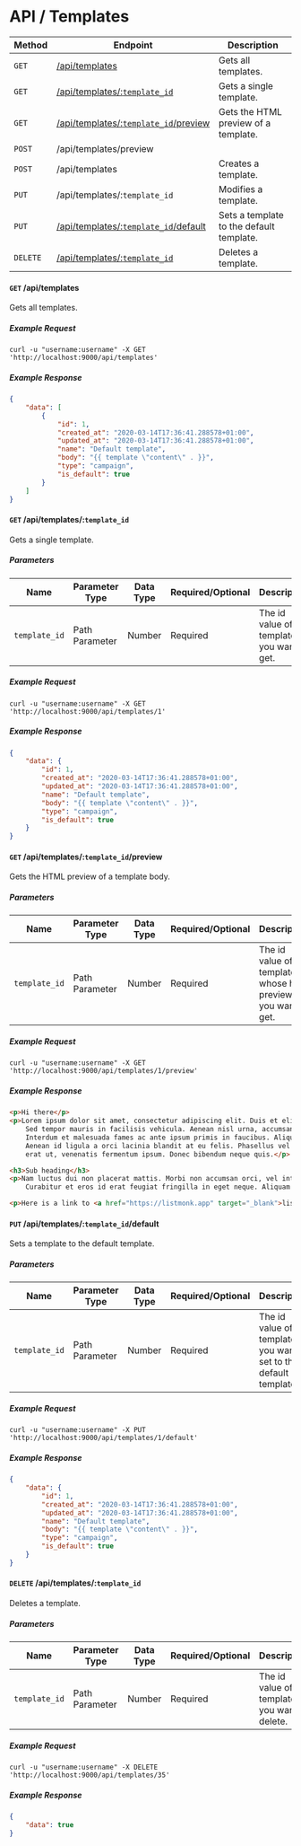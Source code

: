 # API / Templates

Method   | Endpoint                                                                     | Description
---------|------------------------------------------------------------------------------|-----------------------------------------
`GET`    | [/api/templates](#get-apitemplates)                                          | Gets all templates.
`GET`    | [/api/templates/:`template_id`](#get-apitemplatestemplate_id)                | Gets a single template.
`GET`    | [/api/templates/:`template_id`/preview](#get-apitemplatestemplate_idpreview) | Gets the HTML preview of a template.
`POST`   | /api/templates/preview                                                       |
`POST`   | /api/templates                                                               | Creates a template.
`PUT`    | /api/templates/:`template_id`                                                | Modifies a template.
`PUT`    | [/api/templates/:`template_id`/default](#put-apitemplatestemplate_iddefault) | Sets a template to the default template.
`DELETE` | [/api/templates/:`template_id`](#delete-apitemplatestemplate_id)             | Deletes a template.

#### **`GET`** /api/templates
Gets all templates.

##### Example Request
 ```shell
 curl -u "username:username" -X GET 'http://localhost:9000/api/templates'
 ```

##### Example Response
``` json
{
    "data": [
        {
            "id": 1,
            "created_at": "2020-03-14T17:36:41.288578+01:00",
            "updated_at": "2020-03-14T17:36:41.288578+01:00",
            "name": "Default template",
            "body": "{{ template \"content\" . }}",
            "type": "campaign",
            "is_default": true
        }
    ]
}
```

#### **`GET`** /api/templates/:`template_id`
Gets a single template.

##### Parameters
Name          | Parameter Type | Data Type | Required/Optional | Description
--------------|----------------|-----------|-------------------|----------------------------------------------
`template_id` | Path Parameter | Number    | Required          | The id value of the template you want to get.

##### Example Request
``` shell
curl -u "username:username" -X GET 'http://localhost:9000/api/templates/1'
```

##### Example Response
```json
{
    "data": {
        "id": 1,
        "created_at": "2020-03-14T17:36:41.288578+01:00",
        "updated_at": "2020-03-14T17:36:41.288578+01:00",
        "name": "Default template",
        "body": "{{ template \"content\" . }}",
        "type": "campaign",
        "is_default": true
    }
}
```

#### **`GET`** /api/templates/:`template_id`/preview
Gets the HTML preview of a template body.

##### Parameters
Name          | Parameter Type | Data  Type | Required/Optional | Description
--------------|----------------|------------|-------------------|-----------------------------------------------------------------
`template_id` | Path Parameter | Number     | Required          | The id value of the template whose html preview you want to get.

##### Example Request
``` shell
curl -u "username:username" -X GET 'http://localhost:9000/api/templates/1/preview'
```

##### Example Response
``` html
<p>Hi there</p>
<p>Lorem ipsum dolor sit amet, consectetur adipiscing elit. Duis et elit ac elit sollicitudin condimentum non a magna.
	Sed tempor mauris in facilisis vehicula. Aenean nisl urna, accumsan ac tincidunt vitae, interdum cursus massa.
	Interdum et malesuada fames ac ante ipsum primis in faucibus. Aliquam varius turpis et turpis lacinia placerat.
	Aenean id ligula a orci lacinia blandit at eu felis. Phasellus vel lobortis lacus. Suspendisse leo elit, luctus sed
	erat ut, venenatis fermentum ipsum. Donec bibendum neque quis.</p>

<h3>Sub heading</h3>
<p>Nam luctus dui non placerat mattis. Morbi non accumsan orci, vel interdum urna. Duis faucibus id nunc ut euismod.
	Curabitur et eros id erat feugiat fringilla in eget neque. Aliquam accumsan cursus eros sed faucibus.</p>

<p>Here is a link to <a href="https://listmonk.app" target="_blank">listmonk</a>.</p>
```

#### **`PUT`** /api/templates/:`template_id`/default
Sets a template to the default template.

##### Parameters
Name          | Parameter Type | Data Type | Required/Optional | Description
--------------|----------------|-----------|-------------------|----------------------------------------------------------------------
`template_id` | Path Parameter | Number    | Required          | The id value of the template you want to set to the default template.


##### Example Request
``` shell
curl -u "username:username" -X PUT 'http://localhost:9000/api/templates/1/default'
```

##### Example Response
``` json
{
    "data": {
        "id": 1,
        "created_at": "2020-03-14T17:36:41.288578+01:00",
        "updated_at": "2020-03-14T17:36:41.288578+01:00",
        "name": "Default template",
        "body": "{{ template \"content\" . }}",
        "type": "campaign",
        "is_default": true
    }
}
```


#### **`DELETE`** /api/templates/:`template_id`
Deletes a template.

##### Parameters
Name          | Parameter Type | Data Type | Required/Optional | Description
--------------|----------------|-----------|-------------------|-------------------------------------------------
`template_id` | Path Parameter | Number    | Required          | The id value of the template you want to delete.


##### Example Request
``` shell
curl -u "username:username" -X DELETE 'http://localhost:9000/api/templates/35'
```

##### Example Response
```json
{
    "data": true
}
```
